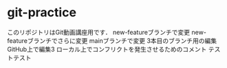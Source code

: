 # git-practice
このリポジトリはGit動画講座用です．
new-featureブランチで変更
new-featureブランチでさらに変更
mainブランチで変更
3本目のブランチ用の編集
GitHub上で編集3
ローカル上でコンフリクトを発生させるためのコメント
テストテスト